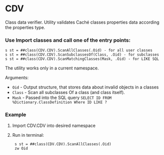 # CDV
Class data verifier. Utility validates Caché classes properties data according the properties type.


### Use Import classes and call one of the entry points: 

    s st = ##class(CDV.CDV).ScanAllClasses(.Oid) - for all user classes
    s st = ##class(CDV.CDV).ScanSubclassesOf(Class, .Oid) - for subclasses
    s st = ##class(CDV.CDV).ScanMatchingClasses(Mask, .Oid) - for LIKE SQL
    
The utility works only in a current namespace.

Arguments:

- `Oid` - Output structure, that stores data about invalid objects in a classes
- `Class` - Scan all subclasses Of a class (and class itself).
- `Mask` - Passed into the SQL query `SELECT ID FROM %Dictionary.ClassDefinition Where ID LIKE ?`

### Example

1. Import CDV.CDV into desired namespace
2. Run in terminal:

        s st = ##class(CDV.CDV).ScanAllClasses(.Oid)
        zw Oid

    
